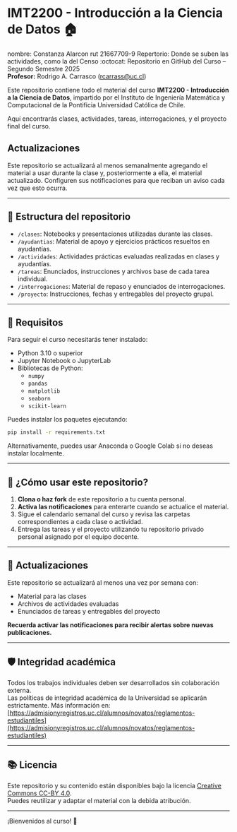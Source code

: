 # IMT2200 - Introducción a la Ciencia de Datos :house:
nombre: Constanza Alarcon
rut 21667709-9
Repertorio: Donde se suben las actividades, como la del Censo
:octocat: Repositorio en GitHub del Curso – Segundo Semestre 2025  
**Profesor:** Rodrigo A. Carrasco ([rcarrass@uc.cl](mailto:rcarrass@uc.cl))

Este repositorio contiene todo el material del curso **IMT2200 - Introducción a la Ciencia de Datos**, impartido por el Instituto de Ingeniería Matemática y Computacional de la Pontificia Universidad Católica de Chile.

Aquí encontrarás clases, actividades, tareas, interrogaciones, y el proyecto final del curso.

## Actualizaciones

Este repositorio se actualizará al menos semanalmente agregando el material a usar durante la clase y, posteriormente a ella, el material actualizado. Configuren sus notificaciones para que reciban un aviso cada vez que esto ocurra.

---

## 📁 Estructura del repositorio

- `/clases`: Notebooks y presentaciones utilizadas durante las clases.
- `/ayudantias`: Material de apoyo y ejercicios prácticos resueltos en ayudantías.
- `/actividades`: Actividades prácticas evaluadas realizadas en clases y ayudantías.
- `/tareas`: Enunciados, instrucciones y archivos base de cada tarea individual.
- `/interrogaciones`: Material de repaso y enunciados de interrogaciones.
- `/proyecto`: Instrucciones, fechas y entregables del proyecto grupal.

---

## 🧰 Requisitos

Para seguir el curso necesitarás tener instalado:

- Python 3.10 o superior
- Jupyter Notebook o JupyterLab
- Bibliotecas de Python:
  - `numpy`
  - `pandas`
  - `matplotlib`
  - `seaborn`
  - `scikit-learn`

Puedes instalar los paquetes ejecutando:

```bash
pip install -r requirements.txt
```

Alternativamente, puedes usar Anaconda o Google Colab si no deseas instalar localmente.

---

## 🚀 ¿Cómo usar este repositorio?

1. **Clona o haz fork** de este repositorio a tu cuenta personal.
2. **Activa las notificaciones** para enterarte cuando se actualice el material.
3. Sigue el calendario semanal del curso y revisa las carpetas correspondientes a cada clase o actividad.
4. Entrega las tareas y el proyecto utilizando tu repositorio privado personal asignado por el equipo docente.

---

## 🔄 Actualizaciones

Este repositorio se actualizará al menos una vez por semana con:

- Material para las clases
- Archivos de actividades evaluadas
- Enunciados de tareas y entregables del proyecto

**Recuerda activar las notificaciones para recibir alertas sobre nuevas publicaciones.**

---

## 🛡️ Integridad académica

Todos los trabajos individuales deben ser desarrollados sin colaboración externa.  
Las políticas de integridad académica de la Universidad se aplicarán estrictamente. Más información en:  
[https://admisionyregistros.uc.cl/alumnos/novatos/reglamentos-estudiantiles](https://admisionyregistros.uc.cl/alumnos/novatos/reglamentos-estudiantiles)

---

## 📚 Licencia

Este repositorio y su contenido están disponibles bajo la licencia [Creative Commons CC-BY 4.0](https://creativecommons.org/licenses/by/4.0/).  
Puedes reutilizar y adaptar el material con la debida atribución.

---

¡Bienvenidos al curso! :rocket:



